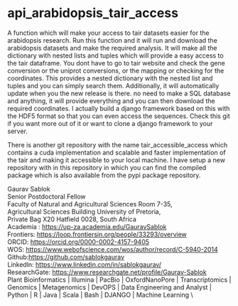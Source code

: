 # api_arabidopsis_tair_access
A function which will make your access to tair datasets easier for the arabidopsis research. Run this function and it will run and download the arabidopsis datasets and make the required analysis. It will make all the dictionary with nested lists and tuples which will provide a easy access to the tair dataframe. 
You dont have to go to tair website and check the gene conversion or the uniprot conversions, or the mapping or checking for the coordinates. This provides a nested dictionary with the nested list and tuples and you can simply search them. Additionally, it will automatically update when you the new release is there. no need to make a SQL database and anything, it will provide everything and you can then download the required coordinates. I actually build a django framework based on this with the HDF5 format so that you can even access the sequences. Check this git if you want more out of it or want to clone a django framework to your server. 

There is another git repository with the name tair_accessible_access which contains a cuda implementation and scalable and faster implementation of the tair and making it accessible to your local machine. 
I have setup a new repository with in this repository in which you can find the compiled package which is also available from the pypi package repository.

Gaurav Sablok \
Senior Postdoctoral Fellow \
Faculty of Natural and Agricultural Sciences Room 7-35, \
Agricultural Sciences Building University of Pretoria, \
Private Bag X20 Hatfield 0028, South Africa \
Academia : https://up-za.academia.edu/GauravSablok \
Frontiers: https://loop.frontiersin.org/people/33293/overview \
ORCID: https://orcid.org/0000-0002-4157-9405 \
WOS: https://www.webofscience.com/wos/author/record/C-5940-2014 \
Github:https://github.com/sablokgaurav \
Linkedln: https://www.linkedin.com/in/sablokgaurav/ \
ResearchGate: https://www.researchgate.net/profile/Gaurav-Sablok \
Plant Bioinformatics | Illumina | PacBio | OxfordNanoPore | Transcriptomics | \
Genomics | Metagenomics | DevOPS | Data Engineering and Analyst | \
Python | R | Java | Scala | Bash | DJANGO | Machine Learning \
